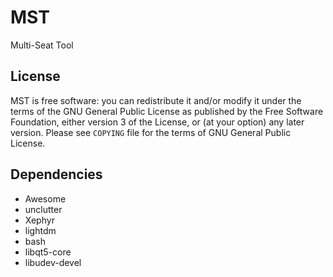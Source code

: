 # MST
Multi-Seat Tool

## License
MST is free software: you can redistribute it and/or modify it under
the terms of the GNU General Public License as published by the Free
Software Foundation, either version 3 of the License, or (at your
option) any later version.  Please see `COPYING` file for the terms of
GNU General Public License.

## Dependencies
* Awesome
* unclutter
* Xephyr
* lightdm
* bash
* libqt5-core
* libudev-devel
